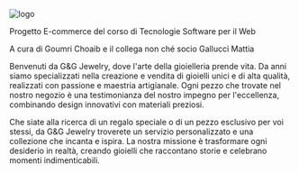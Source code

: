 ![logo](https://github.com/MattiaGallucci/GGJewelry/assets/162311884/eee89ebc-d2af-4af8-b65e-741925505cc7)

Progetto E-commerce del corso di Tecnologie Software per il Web


A cura di Goumri Choaib e il collega non ché socio Gallucci Mattia

Benvenuti da G&G Jewelry, dove l'arte della gioielleria prende vita. Da anni siamo specializzati nella creazione e vendita
di gioielli unici e di alta qualità, realizzati con passione e maestria artigianale. Ogni pezzo che trovate nel nostro negozio 
è una testimonianza del nostro impegno per l'eccellenza, combinando design innovativi con materiali preziosi.

Che siate alla ricerca di un regalo speciale o di un pezzo esclusivo per voi stessi, da G&G Jewelry troverete 
un servizio personalizzato e una collezione che incanta e ispira. La nostra missione è trasformare ogni desiderio in realtà, 
creando gioielli che raccontano storie e celebrano momenti indimenticabili.
